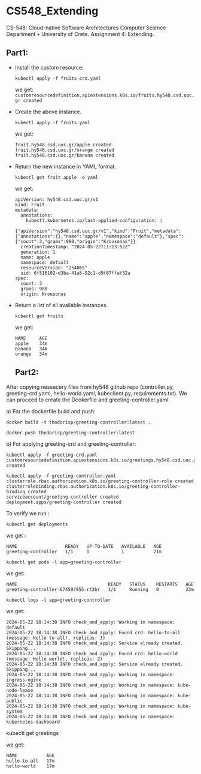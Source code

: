 # CS548_Extending
CS-548: Cloud-native Software Architectures Computer Science Department • University of Crete. Assignment 4: Extending.

## Part1: 

- Install the custom resource:

  ```kubectl apply -f fruits-crd.yaml```

  we get: 
  ```customresourcedefinition.apiextensions.k8s.io/fruits.hy548.csd.uoc.gr created```

- Create the above instance.

  ```kubectl apply -f fruits.yaml```

  we get:
  
  ```
  fruit.hy548.csd.uoc.gr/apple created
  fruit.hy548.csd.uoc.gr/orange created
  fruit.hy548.csd.uoc.gr/banana created
  ```

- Return the new instance in YAML format.

  ```kubectl get fruit apple -o yaml```
  
    we get:
    ```
    apiVersion: hy548.csd.uoc.gr/v1
    kind: Fruit
    metadata:
      annotations:
        kubectl.kubernetes.io/last-applied-configuration: |
          {"apiVersion":"hy548.csd.uoc.gr/v1","kind":"Fruit","metadata":{"annotations":{},"name":"apple","namespace":"default"},"spec":{"count":3,"grams":980,"origin":"Krousonas"}}
      creationTimestamp: "2024-05-22T11:13:52Z"
      generation: 1
      name: apple
      namespace: default
      resourceVersion: "254065"
      uid: 6f516102-d3ba-41a5-92c1-d9f87ffaf32a
    spec:
      count: 3
      grams: 980
      origin: Krousonas  
    ```
    
- Return a list of all available instances.

  ```kubectl get fruits```
  
  we get:
  
  ```
  NAME     AGE
  apple    34m
  banana   34m
  orange   34m
  ```

  ## Part2: 
After copying nessecery files from hy548 github repo (controller.py,  greeting-crd.yaml,  hello-world.yaml,  kubeclient.py,  requirements.txt). We can proceed to create the Dcokerfile and greeting-controller.yaml.

a) For the dockerfile build and push:

  ```docker build -t thodorisp/greeting-controller:latest .```
  
  ```docker push thodorisp/greeting-controller:latest```

b) For applying greeting-crd and greeting-controller:

  ```
  kubectl apply -f greeting-crd.yaml
  customresourcedefinition.apiextensions.k8s.io/greetings.hy548.csd.uoc.gr created
  
  kubectl apply -f greeting-controller.yaml
  clusterrole.rbac.authorization.k8s.io/greeting-controller-role created
  clusterrolebinding.rbac.authorization.k8s.io/greeting-controller-binding created
  serviceaccount/greeting-controller created
  deployment.apps/greeting-controller created
  ```

To verify we run :

``kubectl get deployments``

we get :

```
NAME                  READY   UP-TO-DATE   AVAILABLE   AGE
greeting-controller   1/1     1            1           21m
```

``kubectl get pods -l app=greeting-controller``

we get:

```
NAME                                  READY   STATUS    RESTARTS   AGE
greeting-controller-674597955-rt2br   1/1     Running   0          23m
```

``kubectl logs -l app=greeting-controller``

we get:

```
2024-05-22 18:14:38 INFO check_and_apply: Working in namespace: default
2024-05-22 18:14:38 INFO check_and_apply: Found crd: hello-to-all (message: Hello to all!, replicas: 3)
2024-05-22 18:14:38 INFO check_and_apply: Service already created. Skipping...
2024-05-22 18:14:38 INFO check_and_apply: Found crd: hello-world (message: Hello world!, replicas: 2)
2024-05-22 18:14:38 INFO check_and_apply: Service already created. Skipping...
2024-05-22 18:14:38 INFO check_and_apply: Working in namespace: ingress-nginx
2024-05-22 18:14:38 INFO check_and_apply: Working in namespace: kube-node-lease
2024-05-22 18:14:38 INFO check_and_apply: Working in namespace: kube-public
2024-05-22 18:14:38 INFO check_and_apply: Working in namespace: kube-system
2024-05-22 18:14:38 INFO check_and_apply: Working in namespace: kubernetes-dashboard
```

kubectl get greetings

we get:

```
NAME           AGE
hello-to-all   17m
hello-world    17m
```
